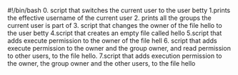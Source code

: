 #!/bin/bash
0. script that switches the current user to the user betty
1.prints the effective username of the current user
2. prints all the groups the current user is part of
3. script that changes the owner of the file hello to the user betty
4.script that creates an empty file called hello
5.script that adds execute permission to the owner of the file hell
6. script that adds execute permission to the owner and the group owner, and read permission to other users, to the file hello.
7.script that adds execution permission to the owner, the group owner and the other users, to the file hello

